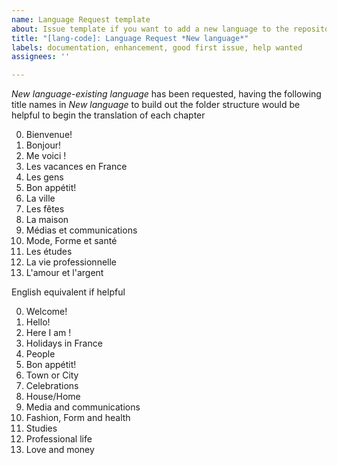 ```yaml
---
name: Language Request template
about: Issue template if you want to add a new language to the repository
title: "[lang-code]: Language Request *New language*"
labels: documentation, enhancement, good first issue, help wanted
assignees: ''

---
```


*New language-existing language* has been requested, having the following title names in *New language* to build out the folder structure would be helpful to begin the translation of each chapter

0. Bienvenue!
1. Bonjour!
2. Me voici !
3. Les vacances en France
4. Les gens
5. Bon appétit!
6. La ville
7. Les fêtes
8. La maison
9. Médias et communications
10. Mode, Forme et santé
11. Les études
12. La vie professionnelle
13. L'amour et l'argent

English equivalent if helpful

0. Welcome!
1. Hello! 
2. Here I am !
3. Holidays in France
4. People
5. Bon appétit!
6. Town or City
7. Celebrations 
8. House/Home
9. Media and communications
10. Fashion, Form and health
11. Studies
12. Professional life
13. Love and money
